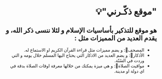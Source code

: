 # <div dir="rtl"> "موقع ذكّـرني"💡</div> 

## <div dir="rtl"> هو موقع للتذكير بأساسيات الإسلام و لئلا ننسى ذكر الله، و يقدم العديد من المميزات مثل : </div>
<div dir="rtl"><ul>
  <li>المصحف📖: و يضم مميزات مثل قراءة القرآن الكريم او الاستماع له.</li>
  <li>الأذكار📿: و يضم العديد من الاذكار التي يحتاج اليها المسلم خلال يومه و التي وردت في السُنّة.</li>
  <li>مواقيت الصلاة🕌: و هي ميزة يمكنك من خلالها معرفة اوقات الصلاة بدقة في اي دولة او مدينة. </li></li>
</ul></div>

